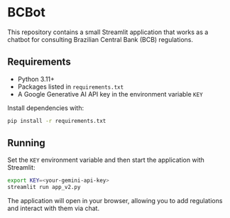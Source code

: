 # BCBot

This repository contains a small Streamlit application that works as a chatbot for consulting Brazilian Central Bank (BCB) regulations.

## Requirements

- Python 3.11+
- Packages listed in `requirements.txt`
- A Google Generative AI API key in the environment variable `KEY`

Install dependencies with:

```bash
pip install -r requirements.txt
```

## Running

Set the `KEY` environment variable and then start the application with Streamlit:

```bash
export KEY=<your-gemini-api-key>
streamlit run app_v2.py
```

The application will open in your browser, allowing you to add regulations and interact with them via chat.
